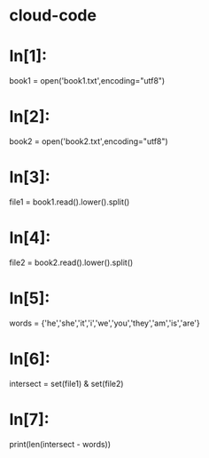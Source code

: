 # cloud-code
# In[1]:


book1 = open('book1.txt',encoding="utf8")


# In[2]:


book2 = open('book2.txt',encoding="utf8")


# In[3]:


file1 = book1.read().lower().split()


# In[4]:


file2 = book2.read().lower().split()


# In[5]:


words = {'he','she','it','i','we','you','they','am','is','are'}


# In[6]:


intersect = set(file1) & set(file2) 


# In[7]:


print(len(intersect - words))
